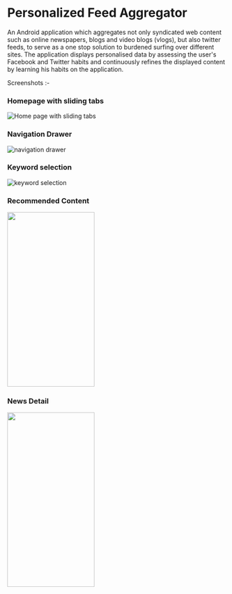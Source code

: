 # Personalized Feed Aggregator

An Android application which aggregates not only syndicated web content such as online newspapers, blogs and video blogs (vlogs), but also twitter feeds, to serve as a one stop solution to burdened surfing over different sites. The application displays personalised data by assessing the user's Facebook and Twitter habits and continuously refines the displayed content by learning his habits on the application. 

Screenshots :-

### Homepage with sliding tabs
![Home page with sliding tabs](https://cloud.githubusercontent.com/assets/12856258/15323089/db03bf46-1c5d-11e6-903d-51c49cb6bb90.png)

### Navigation Drawer
![navigation drawer](https://cloud.githubusercontent.com/assets/12856258/15323108/f83dcade-1c5d-11e6-9c06-eb797b2892da.png)

### Keyword selection
![keyword selection](https://cloud.githubusercontent.com/assets/12856258/15323122/01aa6b18-1c5e-11e6-9f25-7646b401388f.png)

### Recommended Content
<img src="https://cloud.githubusercontent.com/assets/12856258/15323175/60af083a-1c5e-11e6-8309-f1aa20772d8c.png" width="200" height="400">

### News Detail
<img src="https://cloud.githubusercontent.com/assets/12856258/15323188/6dfeacfc-1c5e-11e6-8355-07e6463bfb17.png" width="200" height="400">
